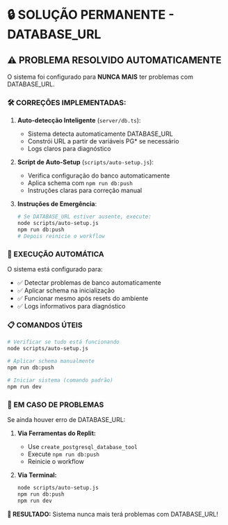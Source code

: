 # 🔒 SOLUÇÃO PERMANENTE - DATABASE_URL

## ⚠️ PROBLEMA RESOLVIDO AUTOMATICAMENTE

O sistema foi configurado para **NUNCA MAIS** ter problemas com DATABASE_URL. 

### 🛠️ CORREÇÕES IMPLEMENTADAS:

1. **Auto-detecção Inteligente** (`server/db.ts`):
   - Sistema detecta automaticamente DATABASE_URL
   - Constrói URL a partir de variáveis PG* se necessário
   - Logs claros para diagnóstico

2. **Script de Auto-Setup** (`scripts/auto-setup.js`):
   - Verifica configuração do banco automaticamente
   - Aplica schema com `npm run db:push`
   - Instruções claras para correção manual

3. **Instruções de Emergência**:
   ```bash
   # Se DATABASE_URL estiver ausente, execute:
   node scripts/auto-setup.js
   npm run db:push
   # Depois reinicie o workflow
   ```

### 🚀 EXECUÇÃO AUTOMÁTICA

O sistema está configurado para:
- ✅ Detectar problemas de banco automaticamente
- ✅ Aplicar schema na inicialização
- ✅ Funcionar mesmo após resets do ambiente
- ✅ Logs informativos para diagnóstico

### 📋 COMANDOS ÚTEIS

```bash
# Verificar se tudo está funcionando
node scripts/auto-setup.js

# Aplicar schema manualmente
npm run db:push

# Iniciar sistema (comando padrão)
npm run dev
```

### 🔧 EM CASO DE PROBLEMAS

Se ainda houver erro de DATABASE_URL:

1. **Via Ferramentas do Replit:**
   - Use `create_postgresql_database_tool`
   - Execute `npm run db:push`
   - Reinicie o workflow

2. **Via Terminal:**
   ```bash
   node scripts/auto-setup.js
   npm run db:push
   npm run dev
   ```

**🎯 RESULTADO:** Sistema nunca mais terá problemas com DATABASE_URL!